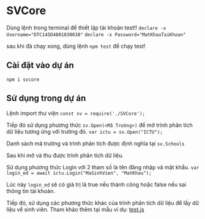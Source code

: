 # SVCore

Dùng lệnh trong terminal để thiết lập tài khoản test!!
`declare -x Username="DTC145D4801030038"`
`declare -x Password="MatKhauTaiKhoan"`

sau khi đã chạy xong, dùng lệnh `npm test` để chạy test!

## Cài đặt vào dự án
`npm i svcore`

## Sử dụng trong dự án

Lệnh import thư viện
`const sv = require('./SVCore');`

Tiếp đó sử dụng phương thức `sv.Open(<Mã Trường>)` để mở trình phân tích dữ liệu tương ứng với trường đó.
`var ictu = sv.Open("ICTU");`

Danh sách mã trường và trình phân tích được định nghĩa tại `sv.Schools`

Sau khi mở và thu được trình phân tích dữ liệu.

Sử dụng phương thức Login với 2 tham số là tên đăng nhập và mật khẩu.
`var login_ed = await ictu.Login("MaSinhVien", "MatKhau");`

Lúc này `login_ed` sẽ có giá trị là true nếu thành công hoặc false nếu sai thông tin tài khoản.

Tiếp đó, sử dụng các phương thức khác của trình phân tích dữ liệu để lấy dữ liệu về sinh viên.
Tham khảo thêm tại mẫu ví dụ: [test.js](test.js)
